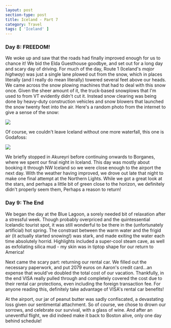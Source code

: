 ```yaml
---
layout: post
section-type: post
title: Iceland - Part 7
category: Travel
tags: [ 'Iceland' ]
---
```

### Day 8: FREEDOM!

We woke up and saw that the roads had finally improved enough for us to chance it! We bid the Elda
Guesthouse goodbye, and set out for a long day and scary day of driving. For much of the day,
Route 1 (Iceland's *major highway*) was just a single lane plowed out from the snow, which in places
literally (and I really do mean literally) towered several feet above our heads. We came across the
snow plowing machines that had to deal with this snow once.
Given the sheer amount of it, the truck-based snowplows that I'm used
to from VT evidently didn't cut it. Instead snow clearing was being done by heavy-duty construction
vehicles and snow blowers that launched the snow twenty feet into the air. Here's a random photo
from the internet to give a sense of the snow:

![](https://i.ytimg.com/vi/_UFnP9_uA2I/maxresdefault.jpg)

Of course, we couldn't leave Iceland without one more waterfall, this one is Godafoss:

![](https://dl.dropboxusercontent.com/s/as6yxc20b2oa9s0/IMG_4859.JPG?dl=0)

We briefly stopped in Akureyri before continuing onwards to Borganes, where we spent our final
night in Iceland. This day was mostly about booking it through NW Iceland so we were close enough
to the airport the next day. With the weather having improved,
we drove out late that night to make one final attempt
at the Northern Lights. While we got a great look at the stars, and perhaps a little bit of green
close to the horizon, we definitely didn't properly seem them, Perhaps a reason to return!

### Day 9: The End

We began the day at the Blue Lagoon, a sorely needed bit of relaxation after
a stressful week. Though probably overpriced and the quintessential Icelandic tourist spot,
it was still wonderful to be there in the (unfortunately artificial) hot spring. The constrast between
the warm water and the frigid air (it actually started snowing!) was stark, and
made exiting the water each time absolutely horrid. Highlights included a super-cool steam cave, as
well as exfoliating silica mud - my skin was in tiptop shape for our return to America!

Next came the scary part: returning our rental car. We filled out the necessary paperwork, and
put 2079 euros on Aaron's credit card...an expense that would've doubled the total cost of our
vacation. Thankfully, in the end VISA really pulled through and completely covered the cost due to
their rental car protections, even including the foreign transaction fee. For anyone reading this,
definitely take advantage of VISA's rental car benefits!

At the airport, our jar of peanut butter was sadly confiscated, a devastating loss given our
sentimental attachment. So of course, we chose to drown our sorrows, and celebrate our survival, with
a glass of wine. And after an uneventful flight, we did indeed make it back to Boston alive, only
one day behind schedule! 